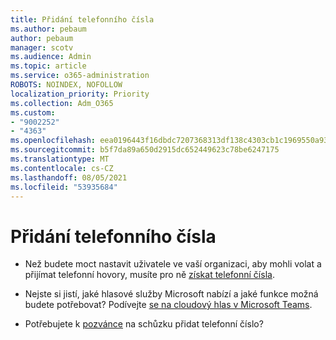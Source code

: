 ```yaml
---
title: Přidání telefonního čísla
ms.author: pebaum
author: pebaum
manager: scotv
ms.audience: Admin
ms.topic: article
ms.service: o365-administration
ROBOTS: NOINDEX, NOFOLLOW
localization_priority: Priority
ms.collection: Adm_O365
ms.custom:
- "9002252"
- "4363"
ms.openlocfilehash: eea0196443f16dbdc7207368313df138c4303cb1c1969550a9302a35cc6ed2df
ms.sourcegitcommit: b5f7da89a650d2915dc652449623c78be6247175
ms.translationtype: MT
ms.contentlocale: cs-CZ
ms.lasthandoff: 08/05/2021
ms.locfileid: "53935684"
---
```

# <a name="add-phone-number"></a>Přidání telefonního čísla

- Než budete moct nastavit uživatele ve vaší organizaci, aby mohli volat a přijímat telefonní hovory, musíte pro ně [získat telefonní čísla](https://docs.microsoft.com/MicrosoftTeams/manage-phone-numbers-for-your-organization/).

- Nejste si jistí, jaké hlasové služby Microsoft nabízí a jaké funkce možná budete potřebovat? Podívejte [se na cloudový hlas v Microsoft Teams](https://docs.microsoft.com/MicrosoftTeams/cloud-voice-landing-page).

- Potřebujete k [pozvánce](https://docs.microsoft.com/MicrosoftTeams/set-the-phone-numbers-included-on-invites-in-teams) na schůzku přidat telefonní číslo?
